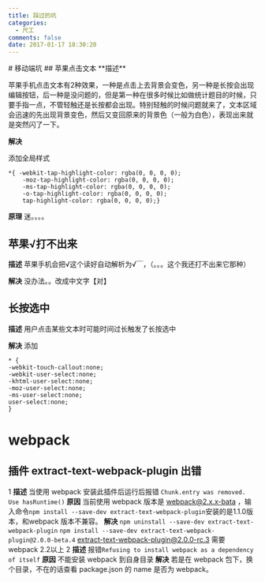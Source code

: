 ```yaml
---
title: 踩过的坑
categories:
  - 尺工
comments: false
date: 2017-01-17 18:30:20
---
```

<p></p>
<!-- more -->
# 移动端坑
## 苹果点击文本
**描述**

苹果手机点击文本有2种效果，一种是点击上去背景会变色，另一种是长按会出现编辑按钮，后一种是没问题的，但是第一种在很多时候比如做统计题目的时候，只要手指一点，不管轻触还是长按都会出现。特别轻触的时候问题就来了，文本区域会迅速的先出现背景变色，然后又变回原来的背景色（一般为白色），表现出来就是突然闪了一下。

**解决**

添加全局样式

```
*{ -webkit-tap-highlight-color: rgba(0, 0, 0, 0);
	-moz-tap-highlight-color: rgba(0, 0, 0, 0);
	-ms-tap-highlight-color: rgba(0, 0, 0, 0);
	-o-tap-highlight-color: rgba(0, 0, 0, 0);
	tap-highlight-color: rgba(0, 0, 0, 0);}
```
**原理**
迷。。。。

## 苹果√打不出来
**描述**
苹果手机会把√这个读好自动解析为√￣，（。。。这个我还打不出来它那种）

**解决**
没办法。。改成中文字【对】

## 长按选中
**描述**
用户点击某些文本时可能时间过长触发了长按选中

**解决**
添加

```
* {
-webkit-touch-callout:none;
-webkit-user-select:none;
-khtml-user-select:none;
-moz-user-select:none;
-ms-user-select:none;
user-select:none;
}
```

# webpack
## 插件 extract-text-webpack-plugin 出错
1
**描述**
当使用 webpack 安装此插件后运行后报错 `Chunk.entry was removed. Use hasRuntime()`
**原因**
当前使用 webpack 版本是 webpack@2.x.x-bata ，输入命令`npm install --save-dev extract-text-webpack-plugin`安装的是1.1.0版本，和webpack 版本不兼容。
**解决**
`npm uninstall --save-dev extract-text-webpack-plugin`
`npm install --save-dev extract-text-webpack-plugin@2.0.0-beta.4`
extract-text-webpack-plugin@2.0.0-rc.3 需要 webpack 2.2以上
2
**描述**
报错`Refusing to install webpack as a dependency of itself`
**原因**
不能安装 webpack 到自身目录
**解决**
若是在 webpack 包下，换个目录，不在的话查看 package.json 的 name 是否为 webpack。